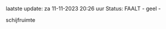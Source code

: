 laatste update: 
za 11-11-2023 20:26   uur 
Status: FAALT - geel - 
<div class="service Y">schijfruimte</div>